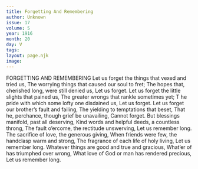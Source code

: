 ```yaml
---
title: Forgetting And Remembering
author: Unknown
issue: 17
volume: 5
year: 1916
month: 20
day: V
tags:
layout: page.njk
image:
---
```

FORGETTING AND REMEMBERING       Let us forget the things that vexed and tried us, The worrying things that caused our soul to fret;    The hopes that, cherished long, were still denied us,       Let us forget.       Let us forget the little slights that pained us,    The greater wrongs that rankle sometimes yet; T   he pride with which some lofty one disdained us,       Let us forget.       Let us forget our brother’s fault and failing,    The yielding to temptations that beset,    That he, perchance, though grief be unavailing,       Cannot forget.       But blessings manifold, past all deserving,    Kind words and helpful deeds, a countless throng,    The fault o’ercome, the rectitude unswerving,       Let us remember long.       The sacrifice of love, the generous giving,    When friends were few, the handclasp warm and strong,    The fragrance of each life of holy living,       Let us remember long.       Whatever things are good and true and gracious,    What’er of has triumphed over wrong,    What love of God or man has rendered precious,       Let us remember long.       




